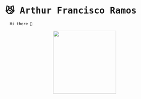 # <samp> 😼 Arthur Francisco Ramos </samp>

<!--
**af-ramos/af-ramos** is a ✨ _special_ ✨ repository because its `README.md` (this file) appears on your GitHub profile.

Here are some ideas to get you started:

- 🔭 I’m currently working on ...
- 🌱 I’m currently learning ...
- 👯 I’m looking to collaborate on ...
- 🤔 I’m looking for help with ...
- 💬 Ask me about ...
- 📫 How to reach me: ...
- 😄 Pronouns: ...
- ⚡ Fun fact: ...
-->

```javascript
  Hi there 👋
```

<div align="center">
	<img height="200px" src="https://github-readme-stats.vercel.app/api/top-langs/?username=af-ramos&layout=donut&theme=dark"/>
</div>
